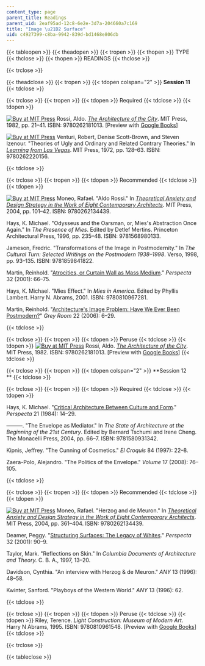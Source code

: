 ```yaml
---
content_type: page
parent_title: Readings
parent_uid: 2eaf95ad-12c8-6e2e-3d7a-204660a7c169
title: "Image \u21D2 Surface"
uid: c4927399-c8ba-9942-839d-bd1468e806db
---
```


{{< tableopen >}}
{{< theadopen >}}
{{< tropen >}}
{{< thopen >}}
TYPE
{{< thclose >}}
{{< thopen >}}
READINGS
{{< thclose >}}

{{< trclose >}}

{{< theadclose >}}
{{< tropen >}}
{{< tdopen colspan="2" >}}
**Session 11**
{{< tdclose >}}

{{< trclose >}}
{{< tropen >}}
{{< tdopen >}}
Required
{{< tdclose >}}
{{< tdopen >}}


[![Buy at MIT Press](/images/mp_logo.gif)](https://mitpress.mit.edu/9780262181013) Rossi, Aldo. [_The Architecture of the City_](https://mitpress.mit.edu/9780262181013). MIT Press, 1982, pp. 21–41. ISBN: 9780262181013. \[Preview with [Google Books](http://books.google.com/books?id=9GIrP7EQ0Y8C&pg=PAfrontpage#v=onepage)\]

[![Buy at MIT Press](/images/mp_logo.gif)](https://mitpress.mit.edu/9780262220156) Venturi, Robert, Denise Scott-Brown, and Steven Izenour. "Theories of Ugly and Ordinary and Related Contrary Theories." In [_Learning from Las Vegas_](https://mitpress.mit.edu/9780262220156). MIT Press, 1972, pp. 128–63. ISBN: 9780262220156.


{{< tdclose >}}

{{< trclose >}}
{{< tropen >}}
{{< tdopen >}}
Recommended
{{< tdclose >}}
{{< tdopen >}}


[![Buy at MIT Press](/images/mp_logo.gif)](https://mitpress.mit.edu/9780262134439) Moneo, Rafael. "Aldo Rossi." In [_Theoretical Anxiety and Design Strategy in the Work of Eight Contemporary Architects_](https://mitpress.mit.edu/9780262134439). MIT Press, 2004, pp. 101–42. ISBN: 9780262134439.

Hays, K. Michael. "Odysseus and the Oarsman, or, Mies's Abstraction Once Again." In _The Presence of Mies_. Edited by Detlef Mertins. Princeton Architectural Press, 1996, pp. 235–48. ISBN: 9781568980133.

Jameson, Fredric. "Transformations of the Image in Postmodernity." In _The Cultural Turn: Selected Writings on the Postmodern 1938–1998_. Verso, 1998, pp. 93–135. ISBN: 9781859841822.

Martin, Reinhold. "[Atrocities, or Curtain Wall as Mass Medium](http://www.jstor.org/stable/1567284)." _Perspecta_ 32 (2001): 66–75.

Hays, K. Michael. "Mies Effect." In _Mies in America_. Edited by Phyllis Lambert. Harry N. Abrams, 2001. ISBN: 9780810967281.

Martin, Reinhold. "[Architecture's Image Problem: Have We Ever Been Postmodern?](http://dx.doi.org/10.1162/152638106775434413 )" _Grey Room_ 22 (2006): 6–29.


{{< tdclose >}}

{{< trclose >}}
{{< tropen >}}
{{< tdopen >}}
Peruse
{{< tdclose >}}
{{< tdopen >}}
[![Buy at MIT Press](/images/mp_logo.gif)](https://mitpress.mit.edu/9780262181013) Rossi, Aldo. [_The Architecture of the City_](https://mitpress.mit.edu/9780262181013). MIT Press, 1982. ISBN: 9780262181013. \[Preview with [Google Books](http://books.google.com/books?id=9GIrP7EQ0Y8C&pg=PAfrontpage#v=onepage)\]
{{< tdclose >}}

{{< trclose >}}
{{< tropen >}}
{{< tdopen colspan="2" >}}
**Session 12  
**
{{< tdclose >}}

{{< trclose >}}
{{< tropen >}}
{{< tdopen >}}
Required
{{< tdclose >}}
{{< tdopen >}}


Hays, K. Michael. "[Critical Architecture Between Culture and Form](http://www.jstor.org/stable/1567078)." _Perspecta_ 21 (1984): 14–29.

———. "The Envelope as Mediator." In _The State of Architecture at the Beginning of the 21st Century_. Edited by Bernard Tschumi and Irene Cheng. The Monacelli Press, 2004, pp. 66–7. ISBN: 9781580931342.

Kipnis, Jeffrey. "The Cunning of Cosmetics." _El Croquis_ 84 (1997): 22–8.

Zaera-Polo, Alejandro. "The Politics of the Envelope." _Volume_ 17 (2008): 76–105.


{{< tdclose >}}

{{< trclose >}}
{{< tropen >}}
{{< tdopen >}}
Recommended
{{< tdclose >}}
{{< tdopen >}}


[![Buy at MIT Press](/images/mp_logo.gif)](https://mitpress.mit.edu/9780262134439) Moneo, Rafael. "Herzog and de Meuron." In [_Theoretical Anxiety and Design Strategy in the Work of Eight Contemporary Architects_](https://mitpress.mit.edu/9780262134439). MIT Press, 2004, pp. 361–404. ISBN: 9780262134439.

Deamer, Peggy. "[Structuring Surfaces: The Legacy of Whites](http://www.jstor.org/stable/1567286)." _Perspecta_ 32 (2001): 90–9.

Taylor, Mark. "Reflections on Skin." In _Columbia Documents of Architecture and Theory._ C. B. A., 1997, 13–20.

Davidson, Cynthia. "An interview with Herzog & de Meuron." _ANY_ 13 (1996): 48–58.

Kwinter, Sanford. "Playboys of the Western World." _ANY_ 13 (1996): 62.


{{< tdclose >}}

{{< trclose >}}
{{< tropen >}}
{{< tdopen >}}
Peruse
{{< tdclose >}}
{{< tdopen >}}
Riley, Terence. _Light Construction: Museum of Modern Art_. Harry N Abrams, 1995. ISBN: 9780810961548. \[Preview with [Google Books](http://books.google.com/books?id=n1OFTXJNzVsC&&pg=PAfrontcover#v=onepage)\]
{{< tdclose >}}

{{< trclose >}}

{{< tableclose >}}